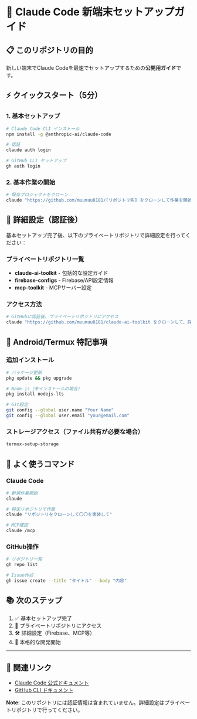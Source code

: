 # 🚀 Claude Code 新端末セットアップガイド

## 📋 このリポジトリの目的
新しい端末でClaude Codeを最速でセットアップするための**公開用ガイド**です。

## ⚡ クイックスタート（5分）

### 1. 基本セットアップ
```bash
# Claude Code CLI インストール
npm install -g @anthropic-ai/claude-code

# 認証
claude auth login

# GitHub CLI セットアップ
gh auth login
```

### 2. 基本作業の開始
```bash
# 既存プロジェクトをクローン
claude "https://github.com/muumuu8181/[リポジトリ名] をクローンして作業を開始"
```

## 🔐 詳細設定（認証後）

基本セットアップ完了後、以下のプライベートリポジトリで詳細設定を行ってください：

### プライベートリポジトリ一覧
- **claude-ai-toolkit** - 包括的な設定ガイド
- **firebase-configs** - Firebase/API設定情報
- **mcp-toolkit** - MCPサーバー設定

### アクセス方法
```bash
# GitHubに認証後、プライベートリポジトリにアクセス
claude "https://github.com/muumuu8181/claude-ai-toolkit をクローンして、詳細な設定手順を教えて"
```

## 📱 Android/Termux 特記事項

### 追加インストール
```bash
# パッケージ更新
pkg update && pkg upgrade

# Node.js（未インストールの場合）
pkg install nodejs-lts

# Git設定
git config --global user.name "Your Name"
git config --global user.email "your@email.com"
```

### ストレージアクセス（ファイル共有が必要な場合）
```bash
termux-setup-storage
```

## 🎯 よく使うコマンド

### Claude Code
```bash
# 新規作業開始
claude

# 特定リポジトリで作業
claude "リポジトリをクローンして〇〇を実装して"

# MCP確認
claude /mcp
```

### GitHub操作
```bash
# リポジトリ一覧
gh repo list

# Issue作成
gh issue create --title "タイトル" --body "内容"
```

## 📚 次のステップ

1. ✅ 基本セットアップ完了
2. 🔐 プライベートリポジトリにアクセス
3. 🛠️ 詳細設定（Firebase、MCP等）
4. 🚀 本格的な開発開始

---

## 🔗 関連リンク
- [Claude Code 公式ドキュメント](https://docs.anthropic.com/en/docs/claude-code)
- [GitHub CLI ドキュメント](https://cli.github.com/manual/)

**Note**: このリポジトリには認証情報は含まれていません。詳細設定はプライベートリポジトリで行ってください。